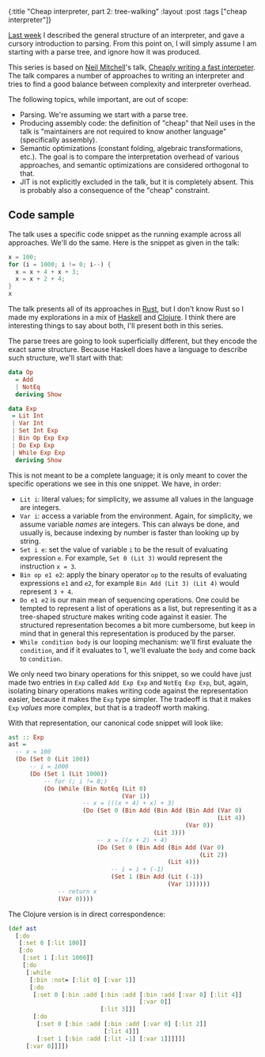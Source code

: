 {:title "Cheap interpreter, part 2: tree-walking"
 :layout :post
 :tags ["cheap interpreter"]}

[Last week][part1] I described the general structure of an interpreter, and
gave a cursory introduction to parsing. From this point on, I will simply
assume I am starting with a parse tree, and ignore how it was produced.

This series is based on [Neil Mitchell][ndm]'s talk, [Cheaply writing a fast
interpeter][cwafi]. The talk compares a number of approaches to writing an
interpreter and tries to find a good balance between complexity and interpreter
overhead.

The following topics, while important, are out of scope:

- Parsing. We're assuming we start with a parse tree.
- Producing assembly code: the definition of "cheap" that Neil uses in the talk
  is "maintainers are not required to know another language" (specifically
  assembly).
- Semantic optimizations (constant folding, algebraic transformations, etc.).
  The goal is to compare the interpretation overhead of various approaches, and
  semantic optimizations are considered orthogonal to that.
- JIT is not explicitly excluded in the talk, but it is completely absent. This
  is probably also a consequence of the "cheap" constraint.

## Code sample

The talk uses a specific code snippet as the running example across all
approaches. We'll do the same. Here is the snippet as given in the talk:

```rust
x = 100;
for (i = 1000; i != 0; i--) {
  x = x + 4 + x + 3;
  x = x + 2 + 4;
}
x
```

The talk presents all of its approaches in [Rust], but I don't know Rust so I
made my explorations in a mix of [Haskell] and [Clojure]. I think there are
interesting things to say about both, I'll present both in this series.

The parse trees are going to look superficially different, but they encode the
exact same structure. Because Haskell does have a language to describe such
structure, we'll start with that:

```haskell
data Op
  = Add
  | NotEq
  deriving Show

data Exp
 = Lit Int
 | Var Int
 | Set Int Exp
 | Bin Op Exp Exp
 | Do Exp Exp
 | While Exp Exp
  deriving Show
```

This is not meant to be a complete language; it is only meant to cover the
specific operations we see in this one snippet. We have, in order:

- `Lit i`: literal values; for simplicity, we assume all values in the language
  are integers.
- `Var i`: access a variable from the environment. Again, for simplicity, we
  assume variable _names_ are integers. This can always be done, and usually
  is, because indexing by number is faster than looking up by string.
- `Set i e`: set the value of variable `i` to be the result of evaluating
  expression `e`. For example, `Set 0 (Lit 3)` would represent the instruction
  `x = 3`.
- `Bin op e1 e2`: apply the binary operator `op` to the results of evaluating
  expressions `e1` and `e2`, for example `Bin Add (Lit 3) (Lit 4)` would
  represent `3 + 4`.
- `Do e1 e2` is our main mean of sequencing operations. One could be tempted to
  represent a list of operations as a list, but representing it as a
  tree-shaped structure makes writing code against it easier. The structured
  representation becomes a bit more cumbersome, but keep in mind that in
  general this representation is produced by the parser.
- `While condition body` is our looping mechanism: we'll first evaluate the
  `condition`, and if it evaluates to 1, we'll evaluate the `body` and come
  back to `condition`.

We only need two binary operations for this snippet, so we could have just made
two entries in `Exp` called `Add Exp Exp` and `NotEq Exp Exp`, but, again,
isolating binary operations makes writing code against the representation
easier, because it makes the `Exp` type simpler. The tradeoff is that it makes
`Exp` _values_ more complex, but that is a tradeoff worth making.

With that representation, our canonical code snippet will look like:

```haskell
ast :: Exp
ast =
  -- x = 100
  (Do (Set 0 (Lit 100))
      -- i = 1000
      (Do (Set 1 (Lit 1000))
          -- for (; i != 0;)
          (Do (While (Bin NotEq (Lit 0)
                                (Var 1))
                     -- x = (((x + 4) + x) + 3)
                     (Do (Set 0 (Bin Add (Bin Add (Bin Add (Var 0)
                                                           (Lit 4))
                                                  (Var 0))
                                         (Lit 3)))
                         -- x = ((x + 2) + 4)
                         (Do (Set 0 (Bin Add (Bin Add (Var 0)
                                                      (Lit 2))
                                             (Lit 4)))
                             -- i = i + (-1)
                             (Set 1 (Bin Add (Lit (-1))
                                             (Var 1))))))
              -- return x
              (Var 0))))
```

The Clojure version is in direct correspondence:

```clojure
(def ast
  [:do
   [:set 0 [:lit 100]]
   [:do
    [:set 1 [:lit 1000]]
    [:do
     [:while
      [:bin :not= [:lit 0] [:var 1]]
      [:do
       [:set 0 [:bin :add [:bin :add [:bin :add [:var 0] [:lit 4]]
                                     [:var 0]]
                          [:lit 3]]]
       [:do
        [:set 0 [:bin :add [:bin :add [:var 0] [:lit 2]]
                           [:lit 4]]]
        [:set 1 [:bin :add [:lit -1] [:var 1]]]]]]
     [:var 0]]]])
```

[rust]: https://www.rust-lang.org
[clojure]: https://clojure.org
[haskell]: https://www.haskell.org
[part1]: /posts/2021-06-19-cwafi-1
[ndm]: https://ndmitchell.com
[cwafi]: https://www.youtube.com/watch?v=V8dnIw3amLA
